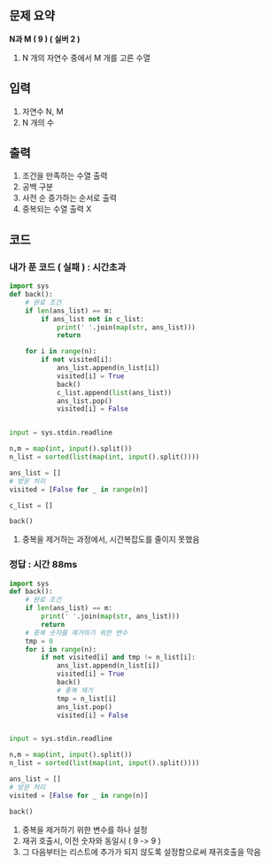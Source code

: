 ## 문제 요약

**N과 M ( 9 ) ( 실버 2 )**

1. N 개의 자연수 중에서 M 개를 고른 수열

## 입력
1. 자연수 N, M
2. N 개의 수

## 출력
1. 조건을 만족하는 수열 출력
2. 공백 구분
3. 사전 순 증가하는 순서로 출력
4. 중복되는 수열 출력 X

## 코드

### 내가 푼 코드 ( 실패 ) : 시간초과

```python
import sys
def back():
    # 완료 조건
    if len(ans_list) == m:
        if ans_list not in c_list:
            print(' '.join(map(str, ans_list)))
            return

    for i in range(n):
        if not visited[i]:
            ans_list.append(n_list[i])
            visited[i] = True
            back()
            c_list.append(list(ans_list))
            ans_list.pop()
            visited[i] = False


input = sys.stdin.readline

n,m = map(int, input().split())
n_list = sorted(list(map(int, input().split())))

ans_list = []
# 방문 처리
visited = [False for _ in range(n)]

c_list = []

back()


```
1. 중복을 제거하는 과정에서, 시간복잡도를 줄이지 못했음

### 정답 : 시간 88ms
```python
import sys
def back():
    # 완료 조건
    if len(ans_list) == m:
        print(' '.join(map(str, ans_list)))
        return
    # 중복 숫자를 제거하기 위한 변수
    tmp = 0
    for i in range(n):
        if not visited[i] and tmp != n_list[i]:
            ans_list.append(n_list[i])
            visited[i] = True
            back()
            # 중복 제거
            tmp = n_list[i]
            ans_list.pop()
            visited[i] = False


input = sys.stdin.readline

n,m = map(int, input().split())
n_list = sorted(list(map(int, input().split())))

ans_list = []
# 방문 처리
visited = [False for _ in range(n)]

back()
```

1. 중복을 제거하기 위한 변수를 하나 설정
2. 재귀 호출시, 이전 숫자와 동일시 ( 9 -> 9 )
3. 그 다음부터는 리스트에 추가가 되지 않도록 설정함으로써 재귀호출을 막음